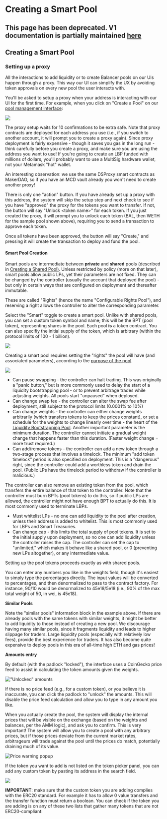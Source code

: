 # Creating a Smart Pool

## This page has been deprecated. V1 documentation is partially maintained [here](https://docs.balancer.fi/v/v1/guides/creating-a-smart-pool)

## Creating a Smart Pool

### Setting up a proxy

All the interactions to add liquidity or to create Balancer pools on our UIs happen through a proxy. This way our UI can simplify the UX by avoiding token approvals on every new pool the user interacts with.

You'll be asked to setup a proxy when your address is interacting with our UI for the first time. For example, when you click on "Create a Pool" on our [pool management interface](https://pools.balancer.exchange/#/):

![](../.gitbook/assets/createproxy.png)

The proxy setup waits for 10 confirmations to be extra safe. Note that proxy contracts are deployed for each address you use \(i.e., if you switch to another account, it will prompt you to create a proxy again\). Since proxy deployment is fairly expensive - though it saves you gas in the long run - think carefully before you create a proxy, and make sure you are using the address you want to use! If you're going to create an LBP funded with millions of dollars, you'll probably want to use a MultiSig hardware wallet, not your Metamask "hot" wallet.

An interesting observation: we use the same DSProxy smart contracts as MakerDAO, so if you have an MCD vault already you won't need to create another proxy!

There is only one "action" button. If you have already set up a proxy with this address, the system will skip the setup step and next check to see if you have "approved" the proxy for the tokens you want to transfer. If not, the button will say "Unlock &lt;token name&gt;" for each token. If you just created the proxy, it will prompt you to unlock each token \(BAL, then WETH for the sample pool shown above\), requiring you to send a transaction to approve each token.

Once all tokens have been approved, the button will say "Create," and pressing it will create the transaction to deploy and fund the pool.

#### Smart Pool Creation

Smart pools are intermediate between **private** and **shared** pools \(described in [Creating a Shared Pool\)](creating-a-balancer-pool.md). Unless restricted by policy \(more on that later\), smart pools allow public LPs, yet their parameters are not fixed. They can be changed by the controller \(usually the account that deployed the pool\) - but only in certain ways that are configured on deployment and thereafter immutable.

These are called "Rights" \(hence the name "Configurable Rights Pool"\), and reserving a right allows the controller to alter the corresponding parameter.

Select the "Smart" toggle to create a smart pool. Unlike with shared pools, you can set a custom token symbol and name; this will be the BPT \(pool token\), representing shares in the pool. Each pool **is** a token contract. You can also specifiy the initial supply of the token, which is arbitrary \(within the protocol limits of 100 - 1 billion\).

![](../.gitbook/assets/smartcreate-1.png)

Creating a smart pool requires setting the "rights" the pool will have \(and associated parameters\), according to the [purpose of the pool](smart-pool-templates-gui/).

![](../.gitbook/assets/smartcreate-2.png)

* Can pause swapping - the controller can halt trading. This was originally a "panic button," but is more commonly used to delay the start of a liquidity bootstrapping pool - or to prevent arbitrage trades while adjusting weights. All pools start "unpaused" when deployed.
* Can change swap fee - the controller can alter the swap fee after deployment, still subject to the protocol limits \(0.0001% to 10%\)
* Can change weights - the controller can either change weights arbitrarily \(which transfers tokens to keep the prices constant\), or set a schedule for the weights to change linearly over time - the heart of the [Liquidity Bootstrapping Pool](../smart-contracts/smart-pools/liquidity-bootstrapping-faq.md). Another important parameter is the minimum duration. The controller cannot initiate a gradual weight change that happens faster than this duration. \(Faster weight change = more trust required.\)
* Can add/remove tokens - the controller can add a new token through a two-stage process that involves a timelock. The minimum "add token timelock" period is also specified on deployment. This is a "dangerous" right, since the controller could add a worthless token and drain the pool. \(Public LPs have the timelock period to withdraw if the controller is malicious.\)

The controller can also remove an existing token from the pool, which transfers the entire balance of that token to the controller. Note that the controller must burn BPTs \(pool tokens\) to do this, so if public LPs are allowed, the controller might not have enough BPT to actually do this. It is most commonly used to terminate LBPs.

* Must whitelist LPs - no one can add liquidity to the pool after creation, unless their address is added to  whitelist. This is most commonly used for LBPs and Smart Treasuries.
* Can change cap - this limits the total supply of pool tokens. It is set to the initial supply upon deployment, so no one can add liquidity unless the controller raises the cap. The controller can set the cap to "unlimited," which makes it behave like a shared pool, or 0 \(preventing new LPs altogether\), or any intermediate value.

Setting up the pool tokens proceeds exactly as with shared pools.

You can enter any numbers you like in the weights field, though it's easiest to simply type the percentages directly. The input values will be converted to percentages, and then denormalized to pass to the contract factory. For instance, 90/10 would be denormalized to 45e18/5e18 \(i.e., 90% of the max total weight of 50, in wei, is 45e18\).

**Similar Pools**

Note the "similar pools" information block in the example above. If there are already pools with the same tokens with similar weights, it might be better to add liquidity to those instead of creating a new pool. We discourage having many similar pools, since it fragments liquidity and leads to higher slippage for traders. Large liquidity pools \(especially with relatively low fees\), provide the best experience for traders. It has also become quite expensive to deploy pools in this era of all-time high ETH and gas prices!

**Amounts entry**

By default \(with the padlock "locked"\), the interface uses a CoinGecko price feed to assist in calculating the token amounts given the weights.

![&quot;Unlocked&quot; amounts](../.gitbook/assets/padlock.png)

If there is no price feed \(e.g., for a custom token\), or you believe it is inaccurate, you can click the padlock to "unlock" the amounts. This will disable the price feed calculation and allow you to type in any amount you like.

When you actually create the pool, the system will display the internal prices that will be visible on the exchange \(based on the weights and balances, per the AMM logic\), and ask you to confirm. This is very important! The system will allow you to create a pool with any arbitrary prices, but if those prices deviate from the current market rates, arbitrageurs will trade against the pool until the prices do match, potentially draining much of its value.

![Price warning popup](../.gitbook/assets/pricecheck.png)

If the token you want to add is not listed on the token picker panel, you can add any custom token by pasting its address in the search field.

![](../.gitbook/assets/image%20%282%29.png)

**IMPORTANT**: make sure that the custom token you are adding complies with the ERC20 standard. For example it has to allow 0 value transfers and the transfer function must return a boolean. You can check if the token you are adding is on any of these two lists that gather many tokens that are not ERC20-compliant:

